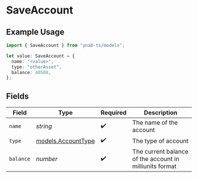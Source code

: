 # SaveAccount

## Example Usage

```typescript
import { SaveAccount } from "ynab-ts/models";

let value: SaveAccount = {
  name: "<value>",
  type: "otherAsset",
  balance: 40508,
};
```

## Fields

| Field                                                   | Type                                                    | Required                                                | Description                                             |
| ------------------------------------------------------- | ------------------------------------------------------- | ------------------------------------------------------- | ------------------------------------------------------- |
| `name`                                                  | *string*                                                | :heavy_check_mark:                                      | The name of the account                                 |
| `type`                                                  | [models.AccountType](../models/accounttype.md)          | :heavy_check_mark:                                      | The type of account                                     |
| `balance`                                               | *number*                                                | :heavy_check_mark:                                      | The current balance of the account in milliunits format |